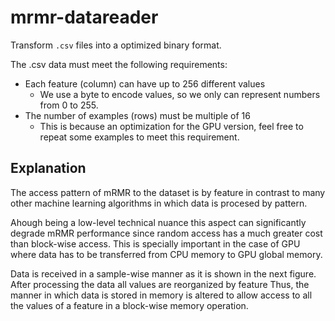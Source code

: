# mrmr-datareader

Transform `.csv` files into a optimized binary format.

The .csv data must meet the following requirements:

  - Each feature (column) can have up to 256 different values
    - We use a byte to encode values, so we only can represent numbers from 0 to 255.
  - The number of examples (rows) must be multiple of 16
    - This is because an optimization for the GPU version, feel free to repeat some examples to meet this requirement.
  
  
## Explanation
  
The access pattern of mRMR to the dataset is by feature in contrast to many other machine learning algorithms
in which data is procesed by pattern.

Ahough being a low-level technical nuance this aspect can significantly degrade mRMR performance since random access 
has a much greater cost than block-wise access. This is specially important in the case of GPU where data has to be transferred from CPU memory to GPU global memory.

Data is received in a sample-wise manner as it is shown in the next figure. After processing the data all values are reorganized by feature
Thus, the manner in which data is stored in memory is altered to allow access to all the values of a feature in 
a block-wise memory operation. 

